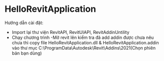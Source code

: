 # HelloRevitApplication


Hướng dẫn cài đặt: 
- Import lại thư viện RevitAPI, RevitUIAPI, RevitAddinUntility
- Chạy chương trình
-Mở revit lên kiểm tra đã add addin được chưa nêu chưa thì copy file
HelloRevitApplication.dll & HelloRevitApplication.addin vào thư mục C:\ProgramData\Autodesk\Revit\Addins\2021(Chọn phiên bản bạn dùng)

